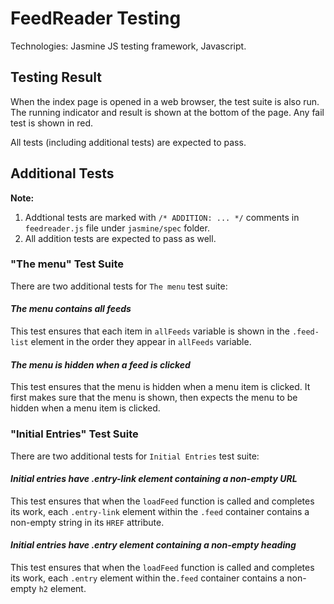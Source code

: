 # FeedReader Testing

Technologies: Jasmine JS testing framework, Javascript.

## Testing Result

When the index page is opened in a web browser, the test suite is also run. The running indicator and result is shown at the bottom of the page. Any fail test is shown in red.

All tests (including additional tests) are expected to pass.

## Additional Tests

**Note:**

1. Addtional tests are marked with `/* ADDITION: ... */` comments in `feedreader.js` file under `jasmine/spec` folder.
2. All addition tests are expected to pass as well.

### "The menu" Test Suite

There are two additional tests for `The menu` test suite:

#### *The menu contains all feeds*

This test ensures that each item in `allFeeds` variable is shown in the `.feed-list` element in the order they appear in `allFeeds` variable.

#### *The menu is hidden when a feed is clicked*

This test ensures that the menu is hidden when a menu item is clicked. It first makes sure that the menu is shown, then expects the menu to be hidden when a menu item is clicked.

### "Initial Entries" Test Suite 

There are two additional tests for `Initial Entries` test suite:

#### *Initial entries have .entry-link element containing a non-empty URL*

This test ensures that when the `loadFeed` function is called and completes its work, each `.entry-link` element within the `.feed` container contains a non-empty string in its `HREF` attribute.
         
#### *Initial entries have .entry element containing a non-empty heading*

This test ensures that when the `loadFeed` function is  called and completes its work, each `.entry` element within the`.feed` container contains a non-empty `h2` element.
